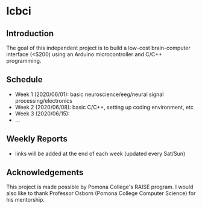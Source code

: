 # lcbci
## Introduction
The goal of this independent project is to build a low-cost brain-computer interface (<$200) using an Arduino microcontroller and C/C++ programming.

## Schedule
- Week 1 (2020/06/01): basic neuroscience/eeg/neural signal processing/electronics
- Week 2 (2020/06/08): basic C/C++, setting up coding environment, etc
- Week 3 (2020/06/15):
- ...
## Weekly Reports
- links will be added at the end of each week (updated every Sat/Sun)

## Acknowledgements
This project is made possible by Pomona College's RAISE program. I would also like to thank Professor Osborn (Pomona College Computer Science) for his mentorship.
